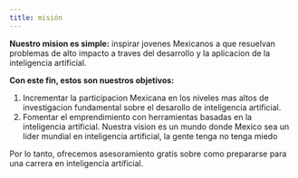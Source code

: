 ```yaml
---
title: misión
---
```


**Nuestro mision es simple:** inspirar jovenes Mexicanos a que resuelvan problemas de alto impacto a traves del desarrollo y la aplicacion de la inteligencia artificial. 

**Con este fin, estos son nuestros objetivos:**
1. Incrementar la participacion Mexicana en los niveles mas altos de investigacion fundamental sobre el desarollo de inteligencia artificial. 
2. Fomentar el emprendimiento con herramientas basadas en la inteligencia artificial.
Nuestra vision es un mundo donde Mexico sea un lider mundial en inteligencia artificial, la gente tenga no tenga miedo 

Por lo tanto, ofrecemos asesoramiento gratis sobre como prepararse para una carrera en inteligencia artificial.